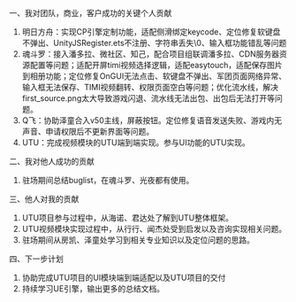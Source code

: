 一、我对团队，商业，客户成功的关键个人贡献
1. 明日方舟：实现CP引擎定制功能，适配侧滑绑定keycode、定位修复软键盘不弹出、UnityJSRegister.ets不注册、字符串丢失\0、输入框功能错乱等问题
2. 魂斗罗：接入潘多拉、微社区、知己，配合项目组联调潘多拉、CDN服务器资源配置等问题；适配开屏timi视频选择逻辑，适配easytouch，适配保存图片到相册功能；定位修复OnGUI无法点击、软键盘不弹出、军团页面网络异常、输入框无法保存、TIMI视频翻转、权限页面空白等问题；优化流水线，解决first_source.png太大导致游戏闪退、流水线无法出包、出包后无法打开等问题。
3. Q飞：协助泽童合入v50主线，屏蔽按钮。定位修复语音发送失败、游戏内无声音、申请权限后不更新界面等问题。
4. UTU：完成视频模块的UTU端到端实现。参与UI功能的UTU实现。

二、我对他人成功的贡献
1. 驻场期间总结buglist，在魂斗罗、光夜都有使用。

三、他人对我的贡献
1. UTU项目参与过程中，从海诺、君达处了解到UTU整体框架。
2. UTU视频模块实现过程中，从行行、闻杰处受到启发以及咨询实现相关问题。
3. 驻场期间从房凯、泽童处学习到相关专业知识以及定位问题的思路。

四、下一步计划
1. 协助完成UTU项目的UI模块端到端适配以及UTU项目的交付
2. 持续学习UE引擎，输出更多的总结文档。